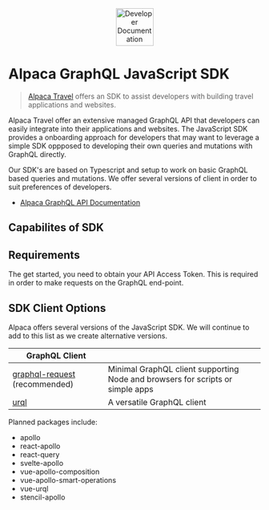 <div align="center">
  <img alt="Developer Documentation" src="https://developer.alpacamaps.com/_media/logo.svg" height="75" width=75 />
</div>

# Alpaca GraphQL JavaScript SDK

> [Alpaca Travel](https://alpaca.travel) offers an SDK to assist developers
> with building travel applications and websites.

Alpaca Travel offer an extensive managed GraphQL API that developers can easily
integrate into their applications and websites. The JavaScript SDK provides a
onboarding approach for developers that may want to leverage a simple SDK
oppposed to developing their own queries and mutations with GraphQL directly.

Our SDK's are based on Typescript and setup to work on basic GraphQL based
queries and mutations. We offer several versions of client in order to suit
preferences of developers.

- [Alpaca GraphQL API Documentation](https://github.com/AlpacaTravel/graphql-docs)

## Capabilites of SDK

## Requirements

The get started, you need to obtain your API Access Token. This is required
in order to make requests on the GraphQL end-point.

## SDK Client Options

Alpaca offers several versions of the JavaScript SDK. We will continue to add
to this list as we create alternative versions.

| GraphQL Client                                            |                                                                                |
| --------------------------------------------------------- | ------------------------------------------------------------------------------ |
| [graphql-request](packages/graphql-request) (recommended) | Minimal GraphQL client supporting Node and browsers for scripts or simple apps |
| [urql](packages/urql)                                     | A versatile GraphQL client                                                     |

Planned packages include:

- apollo
- react-apollo
- react-query
- svelte-apollo
- vue-apollo-composition
- vue-apollo-smart-operations
- vue-urql
- stencil-apollo
